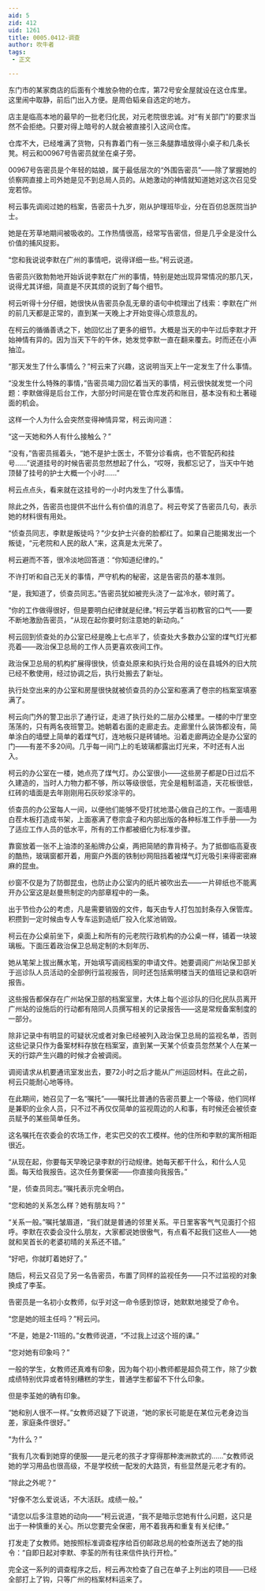 ```yaml
---
aid: 5
zid: 412
uid: 1261
title: 0005.0412-调查
author: 吹牛者
tags: 
 - 正文

---
```




  东门市的某家商店的后面有个堆放杂物的仓库，第72号安全屋就设在这仓库里。这里闹中取静，前后门出入方便。是周伯韬亲自选定的地方。

  店主是临高本地的最早的一批老归化民，对元老院很忠诚。对“有关部门”的要求当然不会拒绝。只要对得上暗号的人就会被直接引入这间仓库。

  仓库不大，已经堆满了货物，只有靠着门有一张三条腿靠墙放得小桌子和几条长凳。柯云和00967号告密员就坐在桌子旁。

  00967号告密员是个年轻的姑娘，属于最低层次的“外围告密员”——除了掌握她的侦察网直接上司外她是见不到总局人员的。从她激动的神情就知道她对这次召见受宠若惊。

  柯云事先调阅过她的档案，告密员十九岁，刚从护理班毕业，分在百仞总医院当护士。

  她是在芳草地期间被吸收的。工作热情很高，经常写告密信，但是几乎全是没什么价值的捕风捉影。

  “您和我说说李默在广州的事情吧，说得详细一些。”柯云说道。

  告密员兴致勃勃地开始诉说李默在广州的事情，特别是她出现异常情况的那几天，说得尤其详细，简直是不厌其烦的说到了每个细节。

  柯云听得十分仔细，她很快从告密员杂乱无章的语句中梳理出了线索：李默在广州的前几天都是正常的，直到某一天晚上才开始变得心烦意乱的。

  在柯云的循循善诱之下，她回忆出了更多的细节。大概是当天的中午过后李默才开始神情有异的。因为当天下午的午休，她发觉李默一直在翻来覆去。时而还在小声抽泣。

  “那天发生了什么事情么？”柯云来了兴趣，这说明当天上午一定发生了什么事情。

  “没发生什么特殊的事情，”告密员竭力回忆着当天的事情，柯云很快就发觉一个问题：李默做得是后台工作，大部分时间是在管仓库发药和账目，基本没有和土著碰面的机会。

  这样一个人为什么会突然变得神情异常，柯云询问道：

  “这一天她和外人有什么接触么？”

  “没有，”告密员摇着头，“她不是护士医士，不管分诊看病，也不管配药和挂号……”说道挂号的时候告密员忽然想起了什么，“哎呀，我都忘记了，当天中午她顶替了挂号的护士大概一个小时……”

  柯云点点头，看来就在这挂号的一小时内发生了什么事情。

  除此之外，告密员也提供不出什么有价值的消息了。柯云夸奖了告密员几句，表示她的材料很有用处。

  “侦查员同志，李默是叛徒吗？”少女护士兴奋的脸都红了。如果自己能揭发出一个叛徒，“元老院和人民的敌人”来，这真是太光荣了。

  柯云避而不答，很冷淡地回答道：“你知道纪律的。”

  不许打听和自己无关的事情，严守机构的秘密，这是告密员的基本准则。

  “是，我知道了，侦查员同志。”告密员犹如被兜头浇了一盆冷水，顿时蔫了。

  “你的工作做得很好，但是要明白纪律就是纪律。”柯云学着当初教官的口气——要不断地激励告密员，“从现在起你要时刻注意她的新动向。”

  柯云回到侦查处的办公室已经是晚上七点半了，侦查处大多数办公室的煤气灯光都亮着——政治保卫总局的工作人员更喜欢夜间工作。

  政治保卫总局的机构扩展得很快，侦查处原来和执行处合用的设在县城外的旧大院已经不敷使用，经过协调之后，执行处搬去了新址。

  执行处空出来的办公室和房屋很快就被侦查员的办公室和塞满了卷宗的档案室填塞满了。

  柯云向门外的警卫出示了通行证，走进了执行处的二层办公楼里。一楼的中厅里空荡荡的，只有两名夜班警卫。她朝着右面的走廊走去。走廊里什么装饰都没有，简单涂白的墙壁上简单的着煤气灯，连地板只是砖铺地。沿着走廊两边全是办公室的门——有差不多20间。几乎每一间门上的毛玻璃都露出灯光来，不时还有人出入。

  柯云的办公室在一楼，她点亮了煤气灯。办公室很小——这些房子都是D日过后不久建造的，当时人力物力都不够，所以等级很低，完全是粗制滥造，天花板很低，红砖的墙面是去年刚刚用石灰砂浆涂平的。

  侦查员的办公室每人一间，以便他们能够不受打扰地潜心做自己的工作。一面墙用白茬木板打造成书架，上面塞满了卷宗盒子和内部出版的各种标准工作手册——为了适应工作人员的低水平，所有的工作都被细化为标准步骤。

  靠窗放着一张不上油漆的圣船牌办公桌，两把简陋的靠背椅子。为了抵御临高夏夜的酷热，玻璃窗都开着，用窗户外面的铁制纱网阻挡着被煤气灯光吸引来得密密麻麻的昆虫。

  纱窗不仅是为了防御昆虫，也防止办公室内的纸片被吹出去——一片碎纸也不能离开办公室这是赵曼熊制定的内部章程中的一条。

  出于节俭办公的考虑，凡是需要销毁的文件，每天由专人打包加封条存入保管库。积攒到一定时候由专人专车运到造纸厂投入化浆池销毁。

  柯云在办公桌前坐下，桌面上和所有的元老院行政机构的办公桌一样，铺着一块玻璃板。下面压着政治保卫总局定制的木刻年历、

  她从笔架上拔出蘸水笔，开始填写调阅档案的申请文件。她要调阅广州站保卫部关于巡诊队人员活动的全部例行监视报告，同时还包括紫明楼当天的值班记录和窃听报告。

  这些报告都保存在广州站保卫部的档案室里，大体上每个巡诊队的归化民队员离开广州站的设施后的行动都有陪同人员撰写相关的记录报告——这是常规备案制度的一部分。

  除非记录中有明显的可疑状况或者对象已经被列入政治保卫总局的监视名单，否则这些记录只作为备案材料存放在档案室，直到某一天某个侦查员忽然某个人在某一天的行踪产生兴趣的时候才会被调阅。

  调阅请求从机要通讯室发出去，要72小时之后才能从广州运回材料。在此之前，柯云只能耐心地等待。

  在此期间，她召见了一名“嘱托”——嘱托比普通的告密员要上一个等级，他们同样是兼职的业余人员，只不过不再仅仅简单的监视周边的人和事，有时候还会被侦查员赋予的某些简单任务。

  这名嘱托在农委会的农场工作，老实巴交的农工模样。他的住所和李默的寓所相距很近。

  “从现在起，你要每天早晚记录李默的行动规律。她每天都干什么，和什么人见面。每天给我报告。这次任务要保密——你直接向我报告。”

  “是，侦查员同志。”嘱托表示完全明白。

  “您和她的关系怎么样？她有朋友吗？”

  “关系一般。”嘱托皱眉道，“我们就是普通的邻里关系。平日里客客气气见面打个招呼。李默在农委会没什么朋友，大家都说她很傲气，有点看不起我们这些人——她就和吴首长的老婆初晴的关系还不错。”

  “好吧，你就盯着她好了。”

  随后，柯云又召见了另一名告密员，布置了同样的监视任务——只不过监视的对象换成了李荃。

  告密员是一名初小女教师，似乎对这一命令感到惊讶，她默默地接受了命令。

  “您是她的班主任吗？”柯云问。

  “不是，她是2-11班的。”女教师说道，“不过我上过这个班的课。”

  “您对她有印象吗？”

  一般的学生，女教师还真难有印象，因为每个初小教师都是超负荷工作，除了少数成绩特别优异或者特别糟糕的学生，普通学生都留不下什么印象。

  但是李荃她的确有印象。

  “她和别人很不一样。”女教师迟疑了下说道，“她的家长可能是在某位元老身边当差，家庭条件很好。”

  “为什么？”

  “我有几次看到她穿的便服——是元老的孩子才穿得那种澳洲款式的……”女教师说她的学习用品也很高级，不是学校统一配发的大路货，有些显然是元老才有的。

  “除此之外呢？”

  “好像不怎么爱说话，不大活跃。成绩一般。”

  “请您以后多注意她的动向——”柯云说道，“我不是暗示您她有什么问题，这只是出于一种慎重的关心。所以您要完全保密，用不着我再和重复有关纪律。”

  打发走了女教师。她按照标准调查程序给百仞邮政总局的检查所送去了她的指令：“自即日起对李默、李荃的所有往来信件执行开检。”

  完全这一系列的调查程序之后，柯云再次检查了自己在单子上列出的项目——已经全部打上了钩，只等广州的档案材料运来了。


